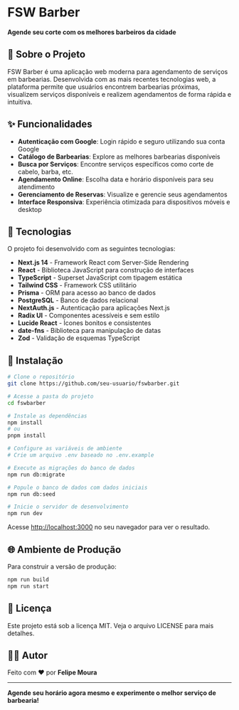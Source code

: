 # FSW Barber

**Agende seu corte com os melhores barbeiros da cidade**

## 📱 Sobre o Projeto

FSW Barber é uma aplicação web moderna para agendamento de serviços em barbearias. Desenvolvida com as mais recentes tecnologias web, a plataforma permite que usuários encontrem barbearias próximas, visualizem serviços disponíveis e realizem agendamentos de forma rápida e intuitiva.

## ✨ Funcionalidades

- **Autenticação com Google**: Login rápido e seguro utilizando sua conta Google
- **Catálogo de Barbearias**: Explore as melhores barbearias disponíveis
- **Busca por Serviços**: Encontre serviços específicos como corte de cabelo, barba, etc.
- **Agendamento Online**: Escolha data e horário disponíveis para seu atendimento
- **Gerenciamento de Reservas**: Visualize e gerencie seus agendamentos
- **Interface Responsiva**: Experiência otimizada para dispositivos móveis e desktop

## 🚀 Tecnologias

O projeto foi desenvolvido com as seguintes tecnologias:

- **Next.js 14** - Framework React com Server-Side Rendering
- **React** - Biblioteca JavaScript para construção de interfaces
- **TypeScript** - Superset JavaScript com tipagem estática
- **Tailwind CSS** - Framework CSS utilitário
- **Prisma** - ORM para acesso ao banco de dados
- **PostgreSQL** - Banco de dados relacional
- **NextAuth.js** - Autenticação para aplicações Next.js
- **Radix UI** - Componentes acessíveis e sem estilo
- **Lucide React** - Ícones bonitos e consistentes
- **date-fns** - Biblioteca para manipulação de datas
- **Zod** - Validação de esquemas TypeScript

## 🔧 Instalação

```bash
# Clone o repositório
git clone https://github.com/seu-usuario/fswbarber.git

# Acesse a pasta do projeto
cd fswbarber

# Instale as dependências
npm install
# ou
pnpm install

# Configure as variáveis de ambiente
# Crie um arquivo .env baseado no .env.example

# Execute as migrações do banco de dados
npm run db:migrate

# Popule o banco de dados com dados iniciais
npm run db:seed

# Inicie o servidor de desenvolvimento
npm run dev
```

Acesse [http://localhost:3000](http://localhost:3000) no seu navegador para ver o resultado.

## 🌐 Ambiente de Produção

Para construir a versão de produção:

```bash
npm run build
npm run start
```

## 📝 Licença

Este projeto está sob a licença MIT. Veja o arquivo LICENSE para mais detalhes.

## 👨‍💻 Autor

Feito com ❤️ por **Felipe Moura**

---

**Agende seu horário agora mesmo e experimente o melhor serviço de barbearia!**
